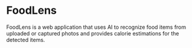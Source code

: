 # FoodLens
FoodLens is a web application that uses AI to recognize food items from uploaded or captured photos and provides calorie estimations for the detected items.
